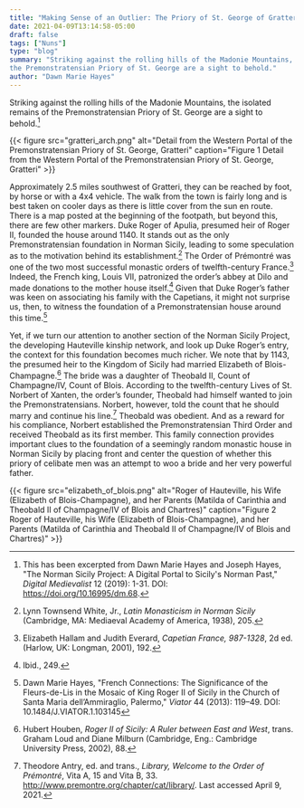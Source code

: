 ```yaml
---
title: "Making Sense of an Outlier: The Priory of St. George of Gratteri"
date: 2021-04-09T13:14:58-05:00
draft: false
tags: ["Nuns"]
type: "blog"
summary: "Striking against the rolling hills of the Madonie Mountains, the isolated remains of
the Premonstratensian Priory of St. George are a sight to behold."
author: "Dawn Marie Hayes"
---
```


Striking against the rolling hills of the Madonie Mountains, the isolated remains of
the Premonstratensian Priory of St. George are a sight to behold.[^1]

{{< figure src="gratteri_arch.png" alt="Detail from the Western Portal of the Premonstratensian Priory of St. George, Gratteri" caption="Figure 1 Detail from the Western Portal of the Premonstratensian Priory of St. George, Gratteri" >}}

Approximately 2.5 miles southwest of Gratteri, they can be reached by foot, by horse or with a 4x4 vehicle. The walk from the town is fairly long and is best taken on cooler days as there is little cover from the sun en route. There is a map posted at the beginning of the footpath, but beyond this, there are few other markers. Duke Roger of Apulia, presumed heir of Roger II, founded the house around 1140. It stands out as the only Premonstratensian foundation in Norman Sicily, leading to some speculation as to the motivation behind its establishment.[^2] The Order of Prémontré was one of the two most successful monastic orders of twelfth-century France.[^3] Indeed, the French king, Louis VII, patronized the order’s abbey at Dilo and made donations to the mother house itself.[^4] Given that Duke Roger’s father was keen on associating his family with the Capetians, it might not surprise us, then, to witness the foundation of a Premonstratensian house around this time.[^5]

Yet, if we turn our attention to another section of the Norman Sicily Project, the developing Hauteville kinship network, and look up Duke Roger’s entry, the context for this foundation becomes much richer. We note that by 1143, the presumed heir to the Kingdom of Sicily had married Elizabeth of Blois-Champagne.[^6] The bride was a daughter of Theobald II, Count of Champagne/IV, Count of Blois. According to the twelfth-century Lives of St. Norbert of Xanten, the order’s founder, Theobald had himself wanted to join the Premonstratensians. Norbert, however, told the count that he should marry and continue his line.[^7]  Theobald was obedient. And as a reward for his compliance, Norbert established the Premonstratensian Third Order and received Theobald as its first member. This family connection provides important clues to the foundation of a seemingly random monastic house in Norman Sicily by placing front and center the question of whether this priory of celibate men was an attempt to woo a bride and her very powerful father.

{{< figure src="elizabeth_of_blois.png" alt="Roger of Hauteville, his Wife (Elizabeth of Blois-Champagne), and her Parents (Matilda of Carinthia and Theobald II of Champagne/IV of Blois and Chartres)" caption="Figure 2 Roger of Hauteville, his Wife (Elizabeth of Blois-Champagne), and her Parents (Matilda of Carinthia and Theobald II of Champagne/IV of Blois and Chartres)" >}}

[^1]: This has been excerpted from Dawn Marie Hayes and Joseph Hayes, "The Norman Sicily Project: A Digital Portal to Sicily's Norman Past," _Digital Medievalist_ 12 (2019): 1-31. DOI: https://doi.org/10.16995/dm.68.

[^2]: Lynn Townsend White, Jr., _Latin Monasticism in Norman Sicily_ (Cambridge, MA: Mediaeval Academy of America, 1938), 205.

[^3]: Elizabeth Hallam and Judith Everard, _Capetian France, 987-1328_, 2d ed. (Harlow, UK: Longman, 2001), 192.

[^4]: Ibid., 249.

[^5]: Dawn Marie Hayes, "French Connections: The Significance of the Fleurs-de-Lis in the Mosaic of King Roger II of Sicily in the Church of Santa Maria dell’Ammiraglio, Palermo," _Viator_ 44 (2013): 119–49. DOI: 10.1484/J.VIATOR.1.103145

[^6]: Hubert Houben, _Roger II of Sicily: A Ruler between East and West_, trans. Graham Loud and Diane Milburn (Cambridge, Eng.: Cambridge University Press, 2002), 88.

[^7]: Theodore Antry, ed. and trans., _Library, Welcome to the Order of Prémontré_, Vita A, 15 and Vita B, 33. http://www.premontre.org/chapter/cat/library/. Last accessed April 9, 2021.